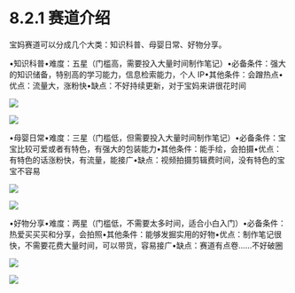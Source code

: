 # 8.2.1 赛道介绍

宝妈赛道可以分成几个大类：知识科普、母婴日常、好物分享。

•知识科普•难度：五星（门槛高，需要投入大量时间制作笔记）•必备条件：强大的知识储备，特别高的学习能力，信息检索能力，个人 IP•其他条件：会蹭热点•优点：流量大，涨粉快•缺点：不好持续更新，对于宝妈来讲很花时间

![](img/3a4497efe9faa63dc6506a37fa9b6cb2.png)

![](img/c4fac8fce87c88ef952d27412a60baca.png)

•母婴日常•难度：三星（门槛低，但需要投入大量时间制作笔记）•必备条件：宝宝比较可爱或者有特色，有强大的包装能力•其他条件：能手绘，会拍摄•优点：有特色的话涨粉快，有流量，能接广•缺点：视频拍摄剪辑费时间，没有特色的宝宝不容易

![](img/47a5286edd5f536c7283339fe9bae446.png)

![](img/1ed5425692842fd90a7e9804b872526d.png)

•好物分享•难度：两星（门槛低，不需要太多时间，适合小白入门）•必备条件：热爱买买买和分享，会拍照•其他条件：能够发掘实用的好物•优点：制作笔记很快，不需要花费大量时间，可以带货，容易接广•缺点：赛道有点卷……不好破圈

![](img/fba2488c85fd76f438007c75917a1a2f.png)

![](img/8317c8ccff5c42406de69a4a80a32306.png)